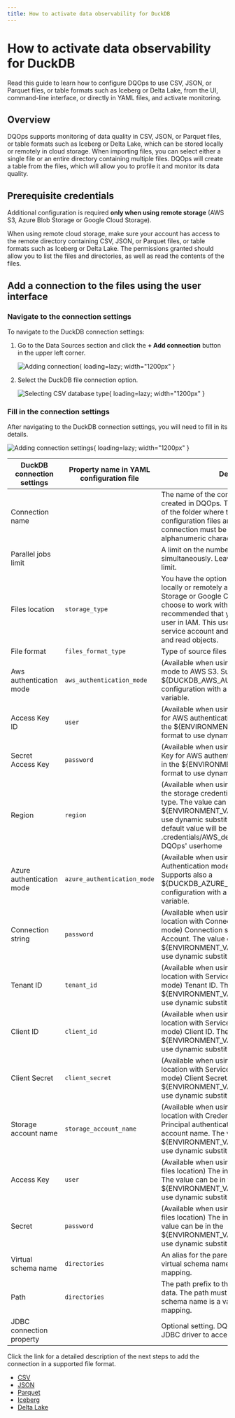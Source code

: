 ```yaml
---
title: How to activate data observability for DuckDB
---
```

# How to activate data observability for DuckDB
Read this guide to learn how to configure DQOps to use CSV, JSON, or Parquet files, or table formats such as Iceberg or Delta Lake, from the UI, command-line interface, or directly in YAML files, and activate monitoring.

## Overview

DQOps supports monitoring of data quality in CSV, JSON, or Parquet files, or table formats such as Iceberg or Delta Lake, which can be stored locally or remotely in cloud storage. 
When importing files, you can select either a single file or an entire directory containing multiple files. 
DQOps will create a table from the files, which will allow you to profile it and monitor its data quality.

## Prerequisite credentials

Additional configuration is required **only when using remote storage** (AWS S3, Azure Blob Storage or Google Cloud Storage).

When using remote cloud storage, make sure your account has access to the remote directory containing CSV, JSON, or Parquet files, or table formats such as Iceberg or Delta Lake.
The permissions granted should allow you to list the files and directories, as well as read the contents of the files.

## Add a connection to the files using the user interface

### **Navigate to the connection settings**

To navigate to the DuckDB connection settings:

1. Go to the Data Sources section and click the **+ Add connection** button in the upper left corner.

    ![Adding connection](https://dqops.com/docs/images/working-with-dqo/adding-connections/adding-connection2.png){ loading=lazy; width="1200px" }

2. Select the DuckDB file connection option.

    ![Selecting CSV database type](https://dqops.com/docs/images/working-with-dqo/adding-connections/adding-connection-duckdb.png){ loading=lazy; width="1200px" }


### **Fill in the connection settings**

After navigating to the DuckDB connection settings, you will need to fill in its details.

![Adding connection settings](https://dqops.com/docs/images/working-with-dqo/adding-connections/connection-settings-duckdb.png){ loading=lazy; width="1200px" }

| DuckDB connection settings | Property name in YAML configuration file | Description                                                                                                                                                                                                                                                                                                                | 
|----------------------------|------------------------------------------|----------------------------------------------------------------------------------------------------------------------------------------------------------------------------------------------------------------------------------------------------------------------------------------------------------------------------|
| Connection name            |                                          | The name of the connection that will be created in DQOps. This will also be the name of the folder where the connection configuration files are stored. The name of the connection must be unique and consist of alphanumeric characters.                                                                                  |
| Parallel jobs limit        |                                          | A limit on the number of jobs that can run simultaneously. Leave empty to disable the limit.                                                                                                                                                                                                                               |
| Files location             | `storage_type`                           | You have the option to import files stored locally or remotely at AWS S3, Azure Blob Storage or Google Cloud Storage. If you choose to work with files remotely, it is recommended that you create a specialized user in IAM. This user should be used as a service account and given permission to list and read objects. |
| File format                | `files_format_type`                      | Type of source files for DuckDB.                                                                                                                                                                                                                                                                                           |
| Aws authentication mode    | `aws_authentication_mode`                | (Available when using AWS S3) Authentication mode to AWS S3. Supports also a ${DUCKDB_AWS_AUTHENTICATION_MODE} configuration with a custom environment variable.                                                                                                                                                           |
| Access Key ID              | `user`                                   | (Available when using AWS S3) Access Key ID for AWS authentication. The value can be in the ${ENVIRONMENT_VARIABLE_NAME} format to use dynamic substitution.                                                                                                                                                               |
| Secret Access Key          | `password`                               | (Available when using AWS S3) Secret Access Key for AWS authentication. The value can be in the ${ENVIRONMENT_VARIABLE_NAME} format to use dynamic substitution.                                                                                                                                                           |
| Region                     | `region`                                 | (Available when using AWS S3) The region for the storage credentials for a remote storage type. The value can be in the ${ENVIRONMENT_VARIABLE_NAME} format to use dynamic substitution. When not set the default value will be loaded from .credentials/AWS_default_config file in your DQOps' userhome                   |
| Azure authentication mode  | `azure_authentication_mode`              | (Available when using Azure Blob Storage) Authentication mode to Azure Blob Storage. Supports also a ${DUCKDB_AZURE_AUTHENTICATION_MODE} configuration with a custom environment variable.                                                                                                                                 |
| Connection string          | `password`                               | (Available when using Azure Blob Storage files location with Connection String authentication mode) Connection string to the Azure Storage Account. The value can be in the ${ENVIRONMENT_VARIABLE_NAME} format to use dynamic substitution.                                                                               |
| Tenant ID                  | `tenant_id`                              | (Available when using Azure Blob Storage files location with Service Principal authentication mode) Tenant ID. The value can be in the ${ENVIRONMENT_VARIABLE_NAME} format to use dynamic substitution.                                                                                                                    |
| Client ID                  | `client_id`                              | (Available when using Azure Blob Storage files location with Service Principal authentication mode) Client ID. The value can be in the ${ENVIRONMENT_VARIABLE_NAME} format to use dynamic substitution.                                                                                                                    |
| Client Secret              | `client_secret`                          | (Available when using Azure Blob Storage files location with Service Principal authentication mode) Client Secret. The value can be in the ${ENVIRONMENT_VARIABLE_NAME} format to use dynamic substitution.                                                                                                                |
| Storage account name       | `storage_account_name`                   | (Available when using Azure Blob Storage files location with Credential Chain or Service Principal authentication mode) Storage account name. The value can be in the ${ENVIRONMENT_VARIABLE_NAME} format to use dynamic substitution.                                                                                     |
| Access Key                 | `user`                                   | (Available when using Google Cloud Storage files location) The interoperability access key. The value can be in the ${ENVIRONMENT_VARIABLE_NAME} format to use dynamic substitution.                                                                                                                                                                                                                                               |
| Secret                     | `password`                               | (Available when using Google Cloud Storage files location) The interoperability secret. The value can be in the ${ENVIRONMENT_VARIABLE_NAME} format to use dynamic substitution.                                                                                                                                                                                                                                                   |
| Virtual schema name        | `directories`                            | An alias for the parent directory with data. The virtual schema name is a key of the directories mapping.                                                                                                                                                                                                                  |
| Path                       | `directories`                            | The path prefix to the parent directory with data. The path must be absolute. The virtual schema name is a value of the directories mapping.                                                                                                                                                                               |
| JDBC connection property   |                                          | Optional setting. DQOps supports using the JDBC driver to access DuckDB.                                                                                                                                                                                                                                                   |

Click the link for a detailed description of the next steps to add the connection in a supported file format.

- [CSV](./csv.md#Setting-the-path-to-data)
- [JSON](./json.md#Setting-the-path-to-data)
- [Parquet](./parquet.md#Setting-the-path-to-data)
- [Iceberg](./iceberg.md#Setting-the-path-to-data)
- [Delta Lake](./deltalake.md#Setting-the-path-to-data)